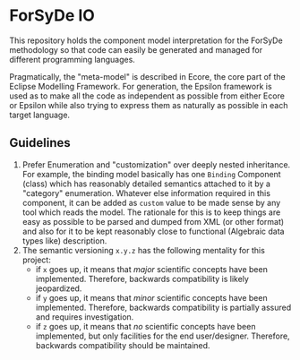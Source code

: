 # ForSyDe IO

This repository holds the component model interpretation for the ForSyDe methodology so that code can easily be generated and managed for different programming languages.

Pragmatically, the "meta-model" is described in Ecore, the core part of the Eclipse Modelling Framework. For generation, the Epsilon framework is used as to make all the code as independent as possible from either Ecore or Epsilon while also trying to express them as naturally as possible in each target language.

## Guidelines

  1. Prefer Enumeration and "customization" over deeply nested inheritance.
     For example, the binding model basically has one `Binding` Component (class) which has reasonably detailed semantics attached to it by a "category" enumeration.
     Whatever else information required in this component, it can be added as `custom` value to be made sense by any tool which reads the model.
     The rationale for this is to keep things are easy as possible to be parsed and dumped from XML (or other format) and also for it to be kept reasonably
     close to functional (Algebraic data types like) description.
  2. The semantic versioning `x.y.z` has the following mentality for this project:
     - if `x` goes up, it means that _major_ scientific concepts have been implemented. Therefore, backwards compatibility is likely jeopardized.
     - if `y` goes up, it means that _minor_ scientific concepts have been implemented. Therefore, backwards compatibility is partially assured and requires investigation.
     - if `z` goes up, it means that _no_ scientific concepts have been implemented, but only facilities for the end user/designer. Therefore, backwards compatibility should be maintained.
